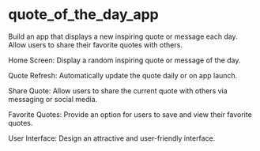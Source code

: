 # quote_of_the_day_app

Build an app that displays a new inspiring quote or message each day. Allow users to share their favorite quotes with others.

Home Screen: Display a random inspiring quote or message of the day. 

Quote Refresh: Automatically update the quote daily or on app launch.

Share Quote: Allow users to share the current quote with others via messaging or social media. 

Favorite Quotes: Provide an option for users to save and view their favorite quotes.

User Interface: Design an attractive and user-friendly interface.